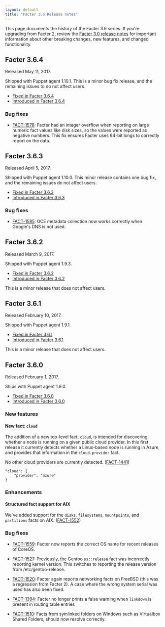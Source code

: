 ```yaml
---
layout: default
title: "Facter 3.6 Release notes"
---
```


This page documents the history of the Facter 3.6 series. If you're upgrading from Facter 2, review the [Facter 3.0 release notes](../3.0/release_notes.html) for important information about other breaking changes, new features, and changed functionality. 

## Facter 3.6.4

Released May 11, 2017.

Shipped with Puppet agent 1.10.1. This is a minor bug fix release, and the remaining issues to do not affect users.

* [Fixed in Facter 3.6.4](https://tickets.puppetlabs.com/issues/?jql=fixVersion%20%3D%20%27FACT%203.6.4%27)
* [Introduced in Facter 3.6.4](https://tickets.puppetlabs.com/issues/?jql=affectedVersion+%3D+%27FACT+3.6.4%27)

### Bug fixes

* [FACT-1578](https://tickets.puppetlabs.com/browse/FACT-1578): Facter had an integer overflow when reporting on large numeric fact values like disk sizes, so the values were reported as negative numbers. This fix ensures Facter uses 64-bit longs to correctly report on the data.

## Facter 3.6.3

Released April 5, 2017. 

Shipped with Puppet agent 1.10.0. This minor release contains one bug fix, and the remaining issues do not affect users.


* [Fixed in Facter 3.6.3](https://tickets.puppetlabs.com/issues/?jql=fixVersion%20%3D%20%27FACT%203.6.3%27)
* [Introduced in Facter 3.6.3](https://tickets.puppetlabs.com/issues/?jql=affectedVersion+%3D+%27FACT+3.6.3%27)

### Bug fixes

* [FACT-1585](https://tickets.puppetlabs.com/browse/FACT-1585): GCE metadata collection now works correctly when Google's DNS is not used.


## Facter 3.6.2

Released March 9, 2017.

Shipped with Puppet agent 1.9.3.

* [Fixed in Facter 3.6.2](https://tickets.puppetlabs.com/issues/?jql=fixVersion%20%3D%20%27FACT%203.6.2%27)
* [Introduced in Facter 3.6.2](https://tickets.puppetlabs.com/issues/?jql=affectedVersion+%3D+%27FACT+3.6.2%27)

This is a minor release that does not affect users.

## Facter 3.6.1

Released February 10, 2017.

Shipped with Puppet agent 1.9.1.

* [Fixed in Facter 3.6.1](https://tickets.puppetlabs.com/issues/?jql=fixVersion+%3D+%27FACT+3.6.1%27)
* [Introduced in Facter 3.6.1](https://tickets.puppetlabs.com/issues/?jql=affectedVersion+%3D+%27FACT+3.6.1%27)

This is a minor release that does not affect users. 

## Facter 3.6.0

Released February 1, 2017.

Ships with Puppet agent 1.9.0.

* [Fixed in Facter 3.6.0](https://tickets.puppetlabs.com/issues/?jql=fixVersion+%3D+%27FACT+3.6.0%27)
* [Introduced in Facter 3.6.0](https://tickets.puppetlabs.com/issues/?jql=affectedVersion+%3D+%27FACT+3.6.0%27)

### New features

#### New fact: `cloud`

The addition of a new top-level fact, `cloud`, is intended for discovering whether a node is running on a given public cloud provider. In this first release it currently detects whether a Linux-based node is running in Azure, and provides that information in the `cloud.provider` fact. 

No other cloud providers are currently detected. ([FACT-1441](https://tickets.puppetlabs.com/browse/FACT-1441))

```
"cloud": { 
    "provider": "azure" 
} 
```

### Enhancements

#### Structured fact support for AIX

We've added support for the `disks`, `filesystems`, `mountpoints`, and `partitions` facts on AIX. ([FACT-1552](https://tickets.puppetlabs.com/browse/FACT-1552))

### Bug fixes

* [FACT-1559](https://tickets.puppetlabs.com/browse/FACT-1559): Facter now reports the correct OS name for recent releases of CoreOS.

* [FACT-1527](https://tickets.puppetlabs.com/browse/FACT-1527): Previously, the Gentoo `os::release` fact was incorrectly reporting kernel version. This switches to reporting the release version from /etc/gentoo-release.

* [FACT-1520](https://tickets.puppetlabs.com/browse/FACT-1520): Facter again reports networking facts on FreeBSD (this was a regression from Facter 2). A case where the wrong system serial was used has also been fixed.

* [FACT-1394](https://tickets.puppetlabs.com/browse/FACT-1394): Facter no longer prints a false warning when `linkdown` is present in routing table entries

* [FACT-1510](https://tickets.puppetlabs.com/browse/FACT-1510): Facts from symlinked folders on Windows such as Virtualbox Shared Folders, should now resolve correctly.
